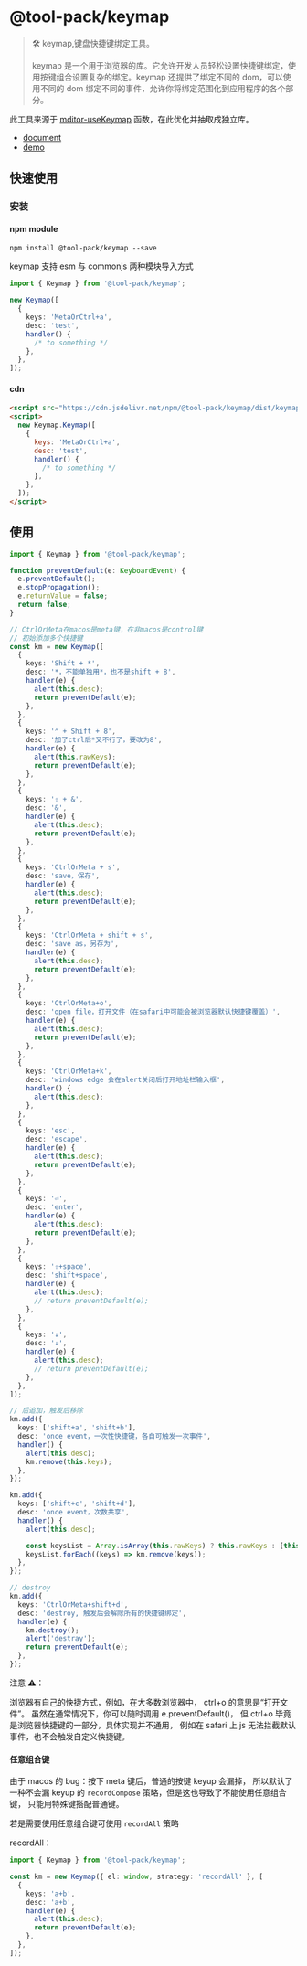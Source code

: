# @tool-pack/keymap

> 🛠 keymap,键盘快捷键绑定工具。
>
> keymap 是一个用于浏览器的库。它允许开发人员轻松设置快捷键绑定，使用按键组合设置复杂的绑定。keymap 还提供了绑定不同的 dom，可以使用不同的 dom 绑定不同的事件，允许你将绑定范围化到应用程序的各个部分。

此工具来源于 [mditor-useKeymap](https://github.com/mditor-dev/mditor/blob/af73e66/src/utils/useKeymap.ts) 函数，在此优化并抽取成独立库。

- [document](https://js-tool-pack.github.io/keymap/)
- [demo](https://stackblitz.com/edit/typescript-b6dzrc?file=index.ts)

## 快速使用

### 安装

#### npm module

```shell
npm install @tool-pack/keymap --save
```

keymap 支持 esm 与 commonjs 两种模块导入方式

```typescript
import { Keymap } from '@tool-pack/keymap';

new Keymap([
  {
    keys: 'MetaOrCtrl+a',
    desc: 'test',
    handler() {
      /* to something */
    },
  },
]);
```

#### cdn

```html
<script src="https://cdn.jsdelivr.net/npm/@tool-pack/keymap/dist/keymap.global.prod.js"></script>
<script>
  new Keymap.Keymap([
    {
      keys: 'MetaOrCtrl+a',
      desc: 'test',
      handler() {
        /* to something */
      },
    },
  ]);
</script>
```

## 使用

```typescript
import { Keymap } from '@tool-pack/keymap';

function preventDefault(e: KeyboardEvent) {
  e.preventDefault();
  e.stopPropagation();
  e.returnValue = false;
  return false;
}

// CtrlOrMeta在macos是meta键，在非macos是control键
// 初始添加多个快捷键
const km = new Keymap([
  {
    keys: 'Shift + *',
    desc: '*，不能单独用*，也不是shift + 8',
    handler(e) {
      alert(this.desc);
      return preventDefault(e);
    },
  },
  {
    keys: '⌃ + Shift + 8',
    desc: '加了ctrl后*又不行了，要改为8',
    handler(e) {
      alert(this.rawKeys);
      return preventDefault(e);
    },
  },
  {
    keys: '⇧ + &',
    desc: '&',
    handler(e) {
      alert(this.desc);
      return preventDefault(e);
    },
  },
  {
    keys: 'CtrlOrMeta + s',
    desc: 'save，保存',
    handler(e) {
      alert(this.desc);
      return preventDefault(e);
    },
  },
  {
    keys: 'CtrlOrMeta + shift + s',
    desc: 'save as，另存为',
    handler(e) {
      alert(this.desc);
      return preventDefault(e);
    },
  },
  {
    keys: 'CtrlOrMeta+o',
    desc: 'open file，打开文件（在safari中可能会被浏览器默认快捷键覆盖）',
    handler(e) {
      alert(this.desc);
      return preventDefault(e);
    },
  },
  {
    keys: 'CtrlOrMeta+k',
    desc: 'windows edge 会在alert关闭后打开地址栏输入框',
    handler() {
      alert(this.desc);
    },
  },
  {
    keys: 'esc',
    desc: 'escape',
    handler(e) {
      alert(this.desc);
      return preventDefault(e);
    },
  },
  {
    keys: '⏎',
    desc: 'enter',
    handler(e) {
      alert(this.desc);
      return preventDefault(e);
    },
  },
  {
    keys: '⇧+space',
    desc: 'shift+space',
    handler(e) {
      alert(this.desc);
      // return preventDefault(e);
    },
  },
  {
    keys: '↓',
    desc: '↓',
    handler(e) {
      alert(this.desc);
      // return preventDefault(e);
    },
  },
]);

// 后追加，触发后移除
km.add({
  keys: ['shift+a', 'shift+b'],
  desc: 'once event，一次性快捷键，各自可触发一次事件',
  handler() {
    alert(this.desc);
    km.remove(this.keys);
  },
});

km.add({
  keys: ['shift+c', 'shift+d'],
  desc: 'once event，次数共享',
  handler() {
    alert(this.desc);

    const keysList = Array.isArray(this.rawKeys) ? this.rawKeys : [this.rawKeys];
    keysList.forEach((keys) => km.remove(keys));
  },
});

// destroy
km.add({
  keys: 'CtrlOrMeta+shift+d',
  desc: 'destroy, 触发后会解除所有的快捷键绑定',
  handler(e) {
    km.destroy();
    alert('destray');
    return preventDefault(e);
  },
});
```

注意 ⚠️：

浏览器有自己的快捷方式，例如，在大多数浏览器中， ctrl+o 的意思是“打开文件”。
虽然在通常情况下，你可以随时调用 e.preventDefault()，
但 ctrl+o 毕竟是浏览器快捷键的一部分，具体实现并不通用，
例如在 safari 上 js 无法拦截默认事件，也不会触发自定义快捷键。

#### 任意组合键

由于 macos 的 bug：按下 meta 键后，普通的按键 keyup 会漏掉，
所以默认了一种不会漏 keyup 的 `recordCompose` 策略，但是这也导致了不能使用任意组合键，
只能用特殊键搭配普通键。

若是需要使用任意组合键可使用 `recordAll` 策略

recordAll：

```typescript
import { Keymap } from '@tool-pack/keymap';

const km = new Keymap({ el: window, strategy: 'recordAll' }, [
  {
    keys: 'a+b',
    desc: 'a+b',
    handler(e) {
      alert(this.desc);
      return preventDefault(e);
    },
  },
]);
```
